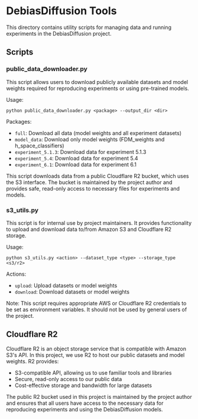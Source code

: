 # DebiasDiffusion Tools

This directory contains utility scripts for managing data and running experiments in the DebiasDiffusion project.

## Scripts

### public_data_downloader.py

This script allows users to download publicly available datasets and model weights required for reproducing experiments or using pre-trained models.

Usage:

  ```
  python public_data_downloader.py <package> --output_dir <dir>
  ```


Packages:
- `full`: Download all data (model weights and all experiment datasets)
- `model_data`: Download only model weights (FDM_weights and h_space_classifiers)
- `experiment_5.1.3`: Download data for experiment 5.1.3
- `experiment_5.4`: Download data for experiment 5.4
- `experiment_6.1`: Download data for experiment 6.1

This script downloads data from a public Cloudflare R2 bucket, which uses the S3 interface. The bucket is maintained by the project author and provides safe, read-only access to necessary files for experiments and models.

### s3_utils.py

This script is for internal use by project maintainers. It provides functionality to upload and download data to/from Amazon S3 and Cloudflare R2 storage.

Usage:

  ```
  python s3_utils.py <action> --dataset_type <type> --storage_type <s3/r2>
  ```

Actions:
- `upload`: Upload datasets or model weights
- `download`: Download datasets or model weights

Note: This script requires appropriate AWS or Cloudflare R2 credentials to be set as environment variables. It should not be used by general users of the project.

## Cloudflare R2

Cloudflare R2 is an object storage service that is compatible with Amazon S3's API. In this project, we use R2 to host our public datasets and model weights. R2 provides:

- S3-compatible API, allowing us to use familiar tools and libraries
- Secure, read-only access to our public data
- Cost-effective storage and bandwidth for large datasets

The public R2 bucket used in this project is maintained by the project author and ensures that all users have access to the necessary data for reproducing experiments and using the DebiasDiffusion models.